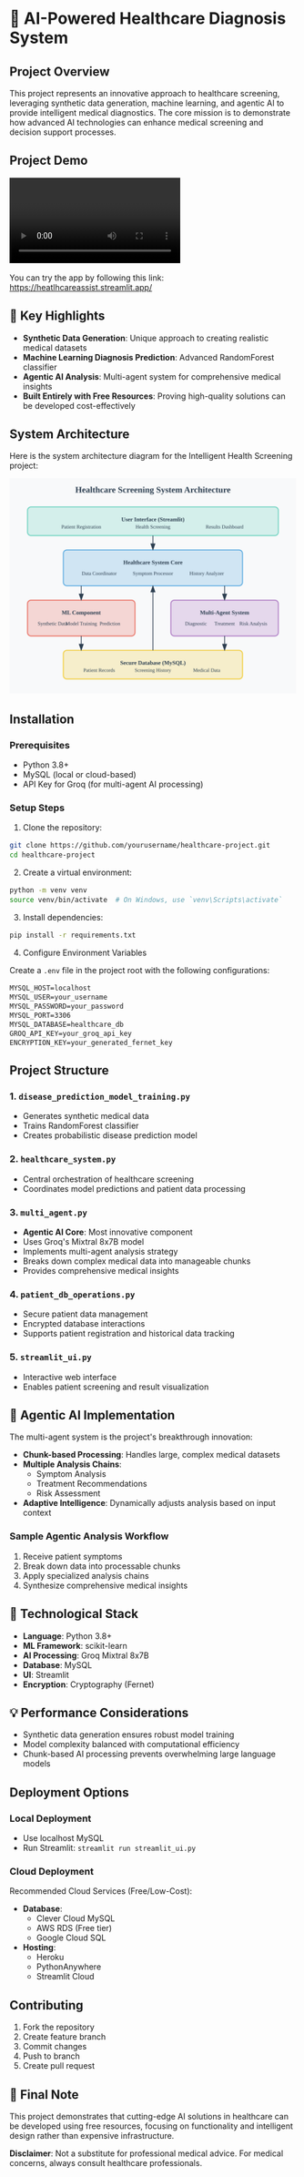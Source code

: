 # 🏥 AI-Powered Healthcare Diagnosis System

## Project Overview

This project represents an innovative approach to healthcare screening, leveraging synthetic data generation, machine learning, and agentic AI to provide intelligent medical diagnostics. The core mission is to demonstrate how advanced AI technologies can enhance medical screening and decision support processes.

## Project Demo

![Video Demo](https://github.com/Anirudh-Aravind/Intelligent-health-screening/raw/main/medical_screening.mp4)

 You can try the app by following this link: https://heatlhcareassist.streamlit.app/


## 🌟 Key Highlights

- **Synthetic Data Generation**: Unique approach to creating realistic medical datasets
- **Machine Learning Diagnosis Prediction**: Advanced RandomForest classifier
- **Agentic AI Analysis**: Multi-agent system for comprehensive medical insights
- **Built Entirely with Free Resources**: Proving high-quality solutions can be developed cost-effectively

## System Architecture

Here is the system architecture diagram for the Intelligent Health Screening project:

![System Architecture](https://github.com/Anirudh-Aravind/Intelligent-health-screening/raw/main/system-architecture.svg)


## Installation

### Prerequisites

- Python 3.8+
- MySQL (local or cloud-based)
- API Key for Groq (for multi-agent AI processing)

### Setup Steps

1. Clone the repository:
```bash
git clone https://github.com/yourusername/healthcare-project.git
cd healthcare-project
```

2. Create a virtual environment:
```bash
python -m venv venv
source venv/bin/activate  # On Windows, use `venv\Scripts\activate`
```

3. Install dependencies:
```bash
pip install -r requirements.txt
```

4. Configure Environment Variables

Create a `.env` file in the project root with the following configurations:
```
MYSQL_HOST=localhost
MYSQL_USER=your_username
MYSQL_PASSWORD=your_password
MYSQL_PORT=3306
MYSQL_DATABASE=healthcare_db
GROQ_API_KEY=your_groq_api_key
ENCRYPTION_KEY=your_generated_fernet_key
```

## Project Structure

### 1. `disease_prediction_model_training.py`
- Generates synthetic medical data
- Trains RandomForest classifier
- Creates probabilistic disease prediction model

### 2. `healthcare_system.py`
- Central orchestration of healthcare screening
- Coordinates model predictions and patient data processing

### 3. `multi_agent.py`
- **Agentic AI Core**: Most innovative component
- Uses Groq's Mixtral 8x7B model
- Implements multi-agent analysis strategy
- Breaks down complex medical data into manageable chunks
- Provides comprehensive medical insights

### 4. `patient_db_operations.py`
- Secure patient data management
- Encrypted database interactions
- Supports patient registration and historical data tracking

### 5. `streamlit_ui.py`
- Interactive web interface
- Enables patient screening and result visualization

## 🚀 Agentic AI Implementation

The multi-agent system is the project's breakthrough innovation:

- **Chunk-based Processing**: Handles large, complex medical datasets
- **Multiple Analysis Chains**:
  - Symptom Analysis
  - Treatment Recommendations
  - Risk Assessment
- **Adaptive Intelligence**: Dynamically adjusts analysis based on input context

### Sample Agentic Analysis Workflow
1. Receive patient symptoms
2. Break down data into processable chunks
3. Apply specialized analysis chains
4. Synthesize comprehensive medical insights

## 🔧 Technological Stack

- **Language**: Python 3.8+
- **ML Framework**: scikit-learn
- **AI Processing**: Groq Mixtral 8x7B
- **Database**: MySQL
- **UI**: Streamlit
- **Encryption**: Cryptography (Fernet)

## 💡 Performance Considerations

- Synthetic data generation ensures robust model training
- Model complexity balanced with computational efficiency
- Chunk-based AI processing prevents overwhelming large language models

## Deployment Options

### Local Deployment
- Use localhost MySQL
- Run Streamlit: `streamlit run streamlit_ui.py`

### Cloud Deployment
Recommended Cloud Services (Free/Low-Cost):
- **Database**: 
  - Clever Cloud MySQL
  - AWS RDS (Free tier)
  - Google Cloud SQL
- **Hosting**: 
  - Heroku
  - PythonAnywhere
  - Streamlit Cloud

## Contributing

1. Fork the repository
2. Create feature branch
3. Commit changes
4. Push to branch
5. Create pull request


## 🌈 Final Note

This project demonstrates that cutting-edge AI solutions in healthcare can be developed using free resources, focusing on functionality and intelligent design rather than expensive infrastructure.

**Disclaimer**: Not a substitute for professional medical advice. For medical concerns, always consult healthcare professionals.

